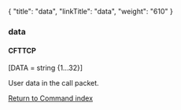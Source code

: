 {
    "title": "data",
    "linkTitle": "data",
    "weight": "610"
}<span id="data"></span>

### data

#### CFTTCP

\[DATA = string {1...32}\]

User data in the call packet.

[Return to Command index](../../)
